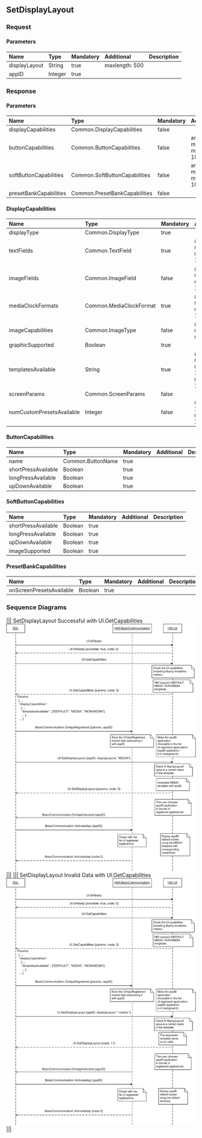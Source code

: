 ## SetDisplayLayout


### Request

#### Parameters

|Name|Type|Mandatory|Additional|Description|
|:---|:---|:--------|:---------|:----------|
|displayLayout|String|true|maxlength: 500||
|appID|Integer|true|||

### Response

#### Parameters

|Name|Type|Mandatory|Additional|Description|
|:---|:---|:--------|:---------|:----------|
|displayCapabilities|Common.DisplayCapabilities|false|||
|buttonCapabilities|Common.ButtonCapabilities|false|array: true<br>minsize: 1<br>maxsize: 100||
|softButtonCapabilities|Common.SoftButtonCapabilities|false|array: true<br>minsize: 1<br>maxsize: 100||
|presetBankCapabilities|Common.PresetBankCapabilities|false|||

#### DisplayCapabilities

|Name|Type|Mandatory|Additional|Description|
|:---|:---|:--------|:---------|:----------|
|displayType|Common.DisplayType|true|||
|textFields|Common.TextField|true|array: true<br>minsize: 0<br>maxsize: 100||
|imageFields|Common.ImageField|false|array: true<br>minsize: 1<br>maxsize: 100||
|mediaClockFormats|Common.MediaClockFormat|true|array: true<br>minsize: 0<br>maxsize: 100||
|imageCapabilities|Common.ImageType|false|array: true<br>minsize: 0<br>maxsize: 2||
|graphicSupported|Boolean|true|||
|templatesAvailable|String|true|array: true<br>minsize: 0<br>maxsize: 100<br>maxlength: 100||
|screenParams|Common.ScreenParams|false|||
|numCustomPresetsAvailable|Integer|false|minvalue: 1<br>maxvalue: 100||

#### ButtonCapabilities

|Name|Type|Mandatory|Additional|Description|
|:---|:---|:--------|:---------|:----------|
|name|Common.ButtonName|true|||
|shortPressAvailable|Boolean|true|||
|longPressAvailable|Boolean|true|||
|upDownAvailable|Boolean|true|||

#### SoftButtonCapabilities

|Name|Type|Mandatory|Additional|Description|
|:---|:---|:--------|:---------|:----------|
|shortPressAvailable|Boolean|true|||
|longPressAvailable|Boolean|true|||
|upDownAvailable|Boolean|true|||
|imageSupported|Boolean|true|||

#### PresetBankCapabilities

|Name|Type|Mandatory|Additional|Description|
|:---|:---|:--------|:---------|:----------|
|onScreenPresetsAvailable|Boolean|true|||

### Sequence Diagrams
|||
SetDisplayLayout Successful with UI.GetCapabilities
![SetDisplayLayout](./assets/SetDisplayLayoutSuccessGetCapabilities.png)
|||
|||
SetDisplayLayout Invalid Data with UI.GetCapabilities
![SetDisplayLayout](./assets/SetDisplayLayoutInvalidData.png)
|||
